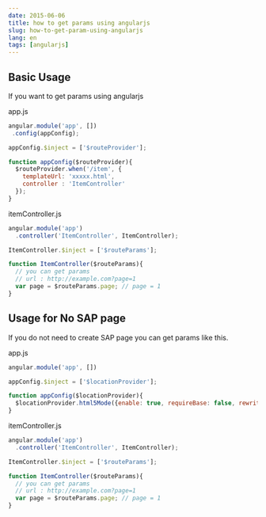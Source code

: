 ```yaml
---
date: 2015-06-06
title: how to get params using angularjs
slug: how-to-get-param-using-angularjs
lang: en
tags: [angularjs]
---
```


## Basic Usage

If you want to get params using angularjs

app.js

```js
angular.module('app', [])
 .config(appConfig);

appConfig.$inject = ['$routeProvider'];

function appConfig($routeProvider){
  $routeProvider.when('/item', {
    templateUrl: 'xxxxx.html',
    controller : 'ItemController'
  });
}
```

itemController.js

```js
angular.module('app')
  .controller('ItemController', ItemController);

ItemController.$inject = ['$routeParams'];

function ItemController($routeParams){
  // you can get params
  // url : http://example.com?page=1
  var page = $routeParams.page; // page = 1
}
```

## Usage for No SAP page

If you do not need to create SAP page you can get params like this.

app.js

```js
angular.module('app', [])

appConfig.$inject = ['$locationProvider'];

function appConfig($locationProvider){
  $locationProvider.html5Mode({enable: true, requireBase: false, rewriteLinks: false});
}
```

itemController.js

```js
angular.module('app')
  .controller('ItemController', ItemController);

ItemController.$inject = ['$routeParams'];

function ItemController($routeParams){
  // you can get params
  // url : http://example.com?page=1
  var page = $routeParams.page; // page = 1
}
```

